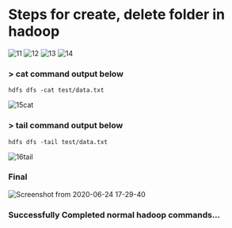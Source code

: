 # Steps for create, delete folder in hadoop  

![11](https://user-images.githubusercontent.com/29985801/85553911-0d922600-b642-11ea-99da-88872c920c5e.png)
![12](https://user-images.githubusercontent.com/29985801/85553939-14209d80-b642-11ea-98dd-8d1eef768f84.png)
![13](https://user-images.githubusercontent.com/29985801/85553946-1551ca80-b642-11ea-8ee6-dd8d499a3070.png)
![14](https://user-images.githubusercontent.com/29985801/85553966-171b8e00-b642-11ea-9b5c-92babf43fbc9.png)
### > cat command output below
    hdfs dfs -cat test/data.txt
![15cat](https://user-images.githubusercontent.com/29985801/85553985-18e55180-b642-11ea-8495-919386067748.png)
### > tail command output below
    hdfs dfs -tail test/data.txt
![16tail](https://user-images.githubusercontent.com/29985801/85553993-1aaf1500-b642-11ea-8649-8f610abfb7b7.png)
### Final
![Screenshot from 2020-06-24 17-29-40](https://user-images.githubusercontent.com/29985801/85553999-1d116f00-b642-11ea-8b12-a56b59774dbe.png)

### Successfully Completed normal hadoop commands...